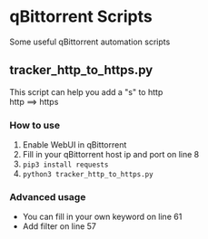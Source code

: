 # qBittorrent Scripts
Some useful qBittorrent automation scripts

## tracker_http_to_https.py
This script can help you add a "s" to http  
http ==> https

### How to use
  1. Enable WebUI in qBittorrent  
  2. Fill in your qBittorrent host ip and port on line 8  
  3. `pip3 install requests`
  3. `python3 tracker_http_to_https.py`

### Advanced usage  
  * You can fill in your own keyword on line 61  
  * Add filter on line 57
